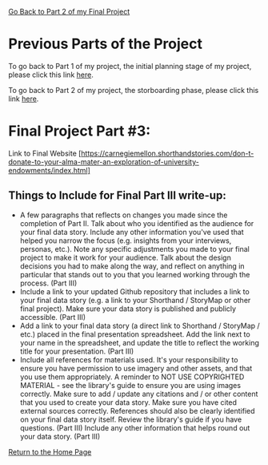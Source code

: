 
[Go Back to Part 2 of my Final Project](finalprojpart2.md)


# Previous Parts of the Project

To go back to Part 1 of my project, the initial planning stage of my project, please click this link [here](finalprojectoverview.md).

To go back to Part 2 of my project, the storboarding phase, please click this link [here](finalprojpart2.md). 


# Final Project Part #3:

Link to Final Website [https://carnegiemellon.shorthandstories.com/don-t-donate-to-your-alma-mater-an-exploration-of-university-endowments/index.html]



## Things to Include for Final Part III write-up:

- A few paragraphs that reflects on changes you made since the completion of Part II.  Talk about who you identified as the audience for your final data story.  Include any other information you've used that helped you narrow the focus (e.g. insights from your interviews, personas, etc.).  Note any specific adjustments you made to your final project to make it work for your audience.  Talk about the design decisions you had to make along the way, and reflect on anything in particular that stands out to you that you learned working through the process. (Part III)
-  Include a link to your updated Github repository that includes a link to your final data story (e.g. a link to your Shorthand / StoryMap or other final project).  Make sure your data story is published and publicly accessible. (Part III)
- Add a link to your final data story (a direct link to Shorthand / StoryMap / etc.) placed in the final presentation spreadsheet.  Add the link next to your name in the spreadsheet, and update the title to reflect the working title for your presentation.  (Part III)
- Include all references for materials used.  It's your responsibility to ensure you have permission to use imagery and other assets, and that you use them appropriately.  A reminder to NOT USE COPYRIGHTED MATERIAL - see the library's guide to ensure you are using images correctly.  Make sure to add / update any citations and / or other content that you used to create your data story.  Make sure you have cited external sources correctly.  References should also be clearly identified on your final data story itself.  Review the library's guide if you have questions. (Part III)
Include any other information that helps round out your data story. (Part III)






[Return to the Home Page](README.md)
